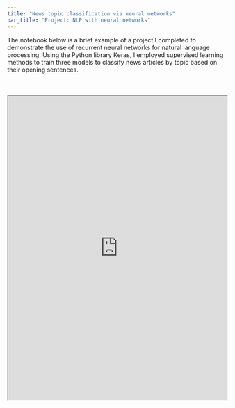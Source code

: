 ```yaml
---
title: "News topic classification via neural networks"
bar_title: "Project: NLP with neural networks"
---
```

	
<p class="main_text"> 
The notebook below is a brief example of a project I completed to demonstrate
the use of recurrent neural networks for natural language processing.
Using the Python library Keras, I employed supervised learning methods to train
three models to classify news articles by topic based on their opening
sentences.
</p>
<iframe  
     height="700px" 
     width=100%
     src="https://datalore.jetbrains.com/notebook/3WQYoLye2AC9rSbF7XdtYV/qnbjgE8JwBO6YalDWf5M5w/"
     style="margin-top: 36px;  background-color: rgb(238, 238, 238);"
     allowTransparency="false"> 
</iframe>

